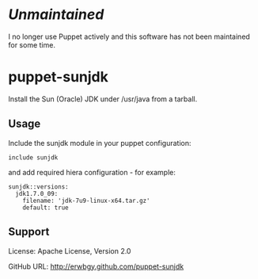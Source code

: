 # _Unmaintained_

I no longer use Puppet actively and this software has not been maintained for some time.

# puppet-sunjdk

Install the Sun (Oracle) JDK under /usr/java from a tarball.

## Usage

Include the sunjdk module in your puppet configuration:

    include sunjdk

and add required hiera configuration - for example:

    sunjdk::versions:
      jdk1.7.0_09:
        filename: 'jdk-7u9-linux-x64.tar.gz'
        default: true

## Support

License: Apache License, Version 2.0

GitHub URL: http://erwbgy.github.com/puppet-sunjdk

